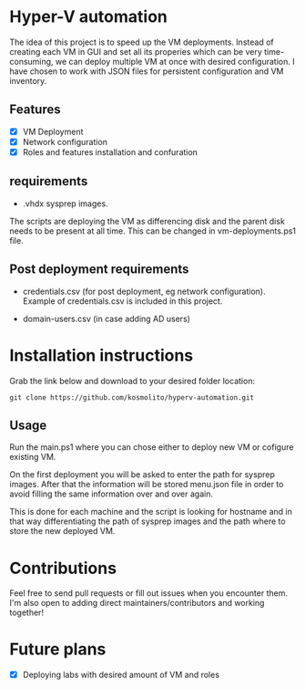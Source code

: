# Hyper-V automation
The idea of this project is to speed up the VM deployments. Instead of creating each VM in GUI and set all its properies which can be very time-consuming, we can deploy multiple VM at once with desired configuration. I have chosen to work with JSON files for persistent configuration and VM inventory.

## Features

- [x] VM Deployment
- [x] Network configuration
- [x] Roles and features installation and confuration

## requirements

* .vhdx sysprep images.

The scripts are deploying the VM as differencing disk and the parent disk needs to be present at all time. This can be changed in vm-deployments.ps1 file.

## Post deployment requirements

* credentials.csv (for post deployment, eg network configuration).
Example of credentials.csv is included in this project.

* domain-users.csv (in case adding AD users)

# Installation instructions

Grab the link below and download to your desired folder location:

    git clone https://github.com/kosmolito/hyperv-automation.git

## Usage

Run the main.ps1 where you can chose either to deploy new VM or cofigure existing VM. 

On the first deployment you will be asked to enter the path for sysprep images. After that the information will be stored menu.json file in order to avoid filling the same information over and over again.

This is done for each machine and the script is looking for hostname and in that way differentiating the path of sysprep images and the path where to store the new deployed VM.

# Contributions

Feel free to send pull requests or fill out issues when you encounter them. I'm also open to adding direct maintainers/contributors and working together!

# Future plans

- [x] Deploying labs with desired amount of VM and roles


